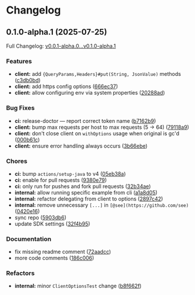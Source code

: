 # Changelog

## 0.1.0-alpha.1 (2025-07-25)

Full Changelog: [v0.0.1-alpha.0...v0.1.0-alpha.1](https://github.com/jiandanroom/docs/compare/v0.0.1-alpha.0...v0.1.0-alpha.1)

### Features

* **client:** add `{QueryParams,Headers}#put(String, JsonValue)` methods ([c3db0bd](https://github.com/jiandanroom/docs/commit/c3db0bd2e82a7d3aae9384c2a9ba10758f9c5fa1))
* **client:** add https config options ([666ec37](https://github.com/jiandanroom/docs/commit/666ec370101b586138368ee5103f76786ada9249))
* **client:** allow configuring env via system properties ([20288ad](https://github.com/jiandanroom/docs/commit/20288ad67499cd27986fc8dab73df3ccf19b8986))


### Bug Fixes

* **ci:** release-doctor — report correct token name ([b7162b9](https://github.com/jiandanroom/docs/commit/b7162b92a3fcf6c7b2e1844c103cb3cc15d68bb8))
* **client:** bump max requests per host to max requests (5 -&gt; 64) ([79118a9](https://github.com/jiandanroom/docs/commit/79118a9c863bafcd56b549f1498593b8743d5964))
* **client:** don't close client on `withOptions` usage when original is gc'd ([000b61c](https://github.com/jiandanroom/docs/commit/000b61c7df2de85ffaa0ee4b65a64c63c63f75b8))
* **client:** ensure error handling always occurs ([3b66ebe](https://github.com/jiandanroom/docs/commit/3b66ebe520c5043f1a9cd090aa165b1eff2c8f78))


### Chores

* **ci:** bump `actions/setup-java` to v4 ([05eb38a](https://github.com/jiandanroom/docs/commit/05eb38af359c4efffdfdd217b9e877462db6f6cd))
* **ci:** enable for pull requests ([9380e79](https://github.com/jiandanroom/docs/commit/9380e792e2df6fd1f91e87d92f44aa5db8b66bb5))
* **ci:** only run for pushes and fork pull requests ([32b34ae](https://github.com/jiandanroom/docs/commit/32b34ae7e8bc46f8dddd9000f6ec346b3d0bbf62))
* **internal:** allow running specific example from cli ([a1a8d05](https://github.com/jiandanroom/docs/commit/a1a8d0546a8d6abb5a801b8b505018ad283e1e1d))
* **internal:** refactor delegating from client to options ([2897c42](https://github.com/jiandanroom/docs/commit/2897c42efebb4eb3ea2a75efa534dae60b18241a))
* **internal:** remove unnecessary `[...]` in `[@see](https://github.com/see)` ([0420e16](https://github.com/jiandanroom/docs/commit/0420e1689bcf526e949b642d3edbd8ca258c94b6))
* sync repo ([5903db6](https://github.com/jiandanroom/docs/commit/5903db662586ec3976d5d8ac89200229fe9ff9df))
* update SDK settings ([32f4b95](https://github.com/jiandanroom/docs/commit/32f4b950dda412e6c95f344c0b0c680422444931))


### Documentation

* fix missing readme comment ([72aadcc](https://github.com/jiandanroom/docs/commit/72aadccedfb6e07d6932a0be45e57d73769c4684))
* more code comments ([186c006](https://github.com/jiandanroom/docs/commit/186c006dc2d2de0ad7d0006d941ac11fbb07935a))


### Refactors

* **internal:** minor `ClientOptionsTest` change ([b8f662f](https://github.com/jiandanroom/docs/commit/b8f662fd73581287a02ae309067e620863257480))
